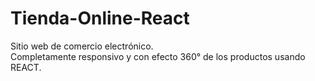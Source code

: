 # Tienda-Online-React
Sitio web de comercio electrónico.
<br />
Completamente responsivo y con efecto 360° de los productos usando REACT.
